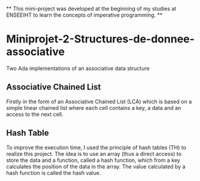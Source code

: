 ** This mini-project was developed at the beginning of my studies at ENSEEIHT to learn the concepts of imperative programming. **

# Miniprojet-2-Structures-de-donnee-associative
Two Ada implementations of an associative data structure

## Associative Chained List
Firstly in the form of an Associative Chained List (LCA) which is based on a simple linear chained list where each cell contains a key, a data and an access to the next cell. 

## Hash Table
To improve the execution time, I used the principle of hash tables (TH) to realize this project. The idea is to use an array (thus a direct access) to store the data and a function, called a hash function, which from a key calculates the position of the data in the array. The value calculated by a hash function is called the hash value.

